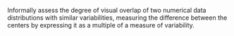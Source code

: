 Informally assess the degree of visual overlap of two numerical data distributions with similar variabilities, measuring the difference between the centers by expressing it as a multiple of a measure of variability. 
